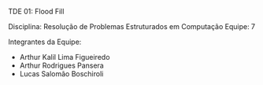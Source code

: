 TDE 01: Flood Fill

Disciplina: Resolução de Problemas Estruturados em Computação
Equipe: 7

Integrantes da Equipe:
- Arthur Kalil Lima Figueiredo
- Arthur Rodrigues Pansera
- Lucas Salomão Boschiroli
